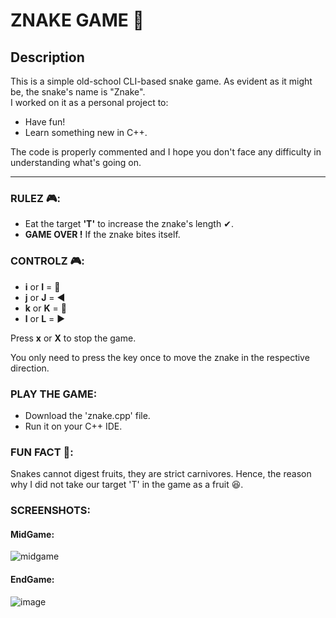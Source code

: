 # ZNAKE GAME 🐍

## Description

This is a simple old-school CLI-based snake game. As evident as it might be, the snake's name is "Znake".\
I worked on it as a personal project to:
* Have fun!
* Learn something new in C++.

The code is properly commented and I hope you don't face any difficulty in understanding what's going on.

---

### RULEZ 🎮:

* Eat the target **'T'** to increase the znake's length ✔.
* **GAME OVER !** If the znake bites itself.

### CONTROLZ 🎮:

* **i** or **I** = 🔼
* **j** or **J** = ◀
* **k** or **K** = 🔽
* **l** or **L** = ▶ <br/>

Press **x** or **X** to stop the game.

You only need to press the key once to move the znake in the respective direction.

### PLAY THE GAME:
* Download the 'znake.cpp' file.
* Run it on your C++ IDE.

### FUN FACT 📝:
Snakes cannot digest fruits, they are strict carnivores. Hence, the reason why I did not take our target 'T' in the game as a fruit 😆.

### SCREENSHOTS:

#### MidGame:
![midgame](https://user-images.githubusercontent.com/81289215/119557186-7e474280-bdbd-11eb-860a-72cb493e4a19.png)

#### EndGame:
![image](https://user-images.githubusercontent.com/81289215/119557252-9028e580-bdbd-11eb-92bc-59846f043b1a.png)





